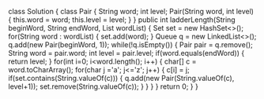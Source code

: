 class Solution {
class Pair {
String word;
int level;
Pair(String word, int level) {
this.word = word;
this.level = level;
}
}
public int ladderLength(String beginWord, String endWord, List<String> wordList) {
Set<String> set = new HashSet<>();
for(String word : wordList) {
set.add(word);
}
Queue<Pair> q = new LinkedList<>();
q.add(new Pair(beginWord, 1));
while(!q.isEmpty()) {
Pair pair = q.remove();
String word = pair.word;
int level = pair.level;
if(word.equals(endWord)) {
return level;
}
for(int i=0; i<word.length(); i++) {
char[] c = word.toCharArray();
for(char j ='a'; j<='z'; j++) {
c[i] = j;
if(set.contains(String.valueOf(c))) {
q.add(new Pair(String.valueOf(c), level+1));
set.remove(String.valueOf(c));
}
}
}
}
return 0;
}
}